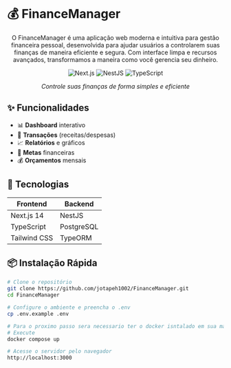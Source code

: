 # 💰 FinanceManager

<div align="center">

O FinanceManager é uma aplicação web moderna e intuitiva para gestão financeira pessoal, desenvolvida para ajudar usuários a controlarem suas finanças de maneira eficiente e segura. Com interface limpa e recursos avançados, transformamos a maneira como você gerencia seu dinheiro.

![Next.js](https://img.shields.io/badge/Next.js-14-black?style=for-the-badge&logo=next.js)
![NestJS](https://img.shields.io/badge/NestJS-E0234E?style=for-the-badge&logo=nestjs&logoColor=white)
![TypeScript](https://img.shields.io/badge/TypeScript-007ACC?style=for-the-badge&logo=typescript&logoColor=white)

*Controle suas finanças de forma simples e eficiente*

</div>

## ✨ Funcionalidades

- 📊 **Dashboard** interativo
- 💸 **Transações** (receitas/despesas)
- 📈 **Relatórios** e gráficos
- 🎯 **Metas** financeiras
- 💰 **Orçamentos** mensais

## 🚀 Tecnologias

| Frontend | Backend |
|----------|---------|
| Next.js 14 | NestJS |
| TypeScript | PostgreSQL |
| Tailwind CSS | TypeORM |

## 📦 Instalação Rápida

```bash
# Clone o repositório
git clone https://github.com/jotapeh1002/FinanceManager.git
cd FinanceManager

# Configure o ambiente e preencha o .env
cp .env.example .env

# Para o proximo passo sera necessario ter o docker isntalado em sua maquina 
# Execute
docker compose up

# Acesse o servidor pelo navegador
http://localhost:3000
